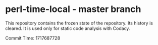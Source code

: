 # perl-time-local - master branch

This repository contains the frozen state of the repository.
Its history is cleared. It is used only for static code
analysis with Codacy.

Commit Time: 1717687728